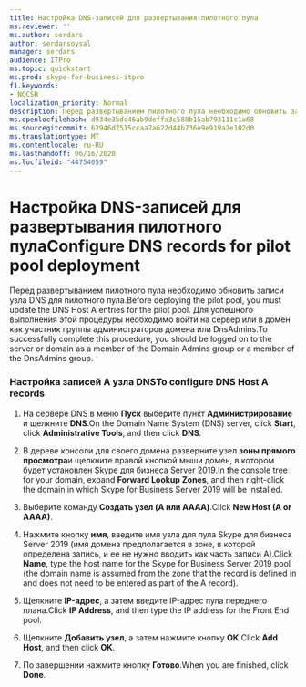 ```yaml
---
title: Настройка DNS-записей для развертывания пилотного пула
ms.reviewer: ''
ms.author: serdars
author: serdarsoysal
manager: serdars
audience: ITPro
ms.topic: quickstart
ms.prod: skype-for-business-itpro
f1.keywords:
- NOCSH
localization_priority: Normal
description: Перед развертыванием пилотного пула необходимо обновить записи узла DNS для пилотного пула. Для успешного выполнения этой процедуры необходимо войти на сервер или в домен как участник группы администраторов домена или DnsAdmins.
ms.openlocfilehash: d934e3bdc46ab9deffa3c588b15ab793111c1a68
ms.sourcegitcommit: 62946d7515ccaa7a622d44b736e9e919a2e102d0
ms.translationtype: MT
ms.contentlocale: ru-RU
ms.lasthandoff: 06/16/2020
ms.locfileid: "44754059"
---
```

# <a name="configure-dns-records-for-pilot-pool-deployment"></a><span data-ttu-id="7ffa4-104">Настройка DNS-записей для развертывания пилотного пула</span><span class="sxs-lookup"><span data-stu-id="7ffa4-104">Configure DNS records for pilot pool deployment</span></span>

<span data-ttu-id="7ffa4-105">Перед развертыванием пилотного пула необходимо обновить записи узла DNS для пилотного пула.</span><span class="sxs-lookup"><span data-stu-id="7ffa4-105">Before deploying the pilot pool, you must update the DNS Host A entries for the pilot pool.</span></span> <span data-ttu-id="7ffa4-106">Для успешного выполнения этой процедуры необходимо войти на сервер или в домен как участник группы администраторов домена или DnsAdmins.</span><span class="sxs-lookup"><span data-stu-id="7ffa4-106">To successfully complete this procedure, you should be logged on to the server or domain as a member of the Domain Admins group or a member of the DnsAdmins group.</span></span>
  
### <a name="to-configure-dns-host-a-records"></a><span data-ttu-id="7ffa4-107">Настройка записей A узла DNS</span><span class="sxs-lookup"><span data-stu-id="7ffa4-107">To configure DNS Host A records</span></span>

1. <span data-ttu-id="7ffa4-108">На сервере DNS в меню **Пуск** выберите пункт **Администрирование** и щелкните **DNS**.</span><span class="sxs-lookup"><span data-stu-id="7ffa4-108">On the Domain Name System (DNS) server, click **Start**, click **Administrative Tools**, and then click **DNS**.</span></span>
    
2. <span data-ttu-id="7ffa4-109">В дереве консоли для своего домена разверните узел **зоны прямого просмотра**и щелкните правой кнопкой мыши домен, в котором будет установлен Skype для бизнеса Server 2019.</span><span class="sxs-lookup"><span data-stu-id="7ffa4-109">In the console tree for your domain, expand **Forward Lookup Zones**, and then right-click the domain in which Skype for Business Server 2019 will be installed.</span></span>
    
3. <span data-ttu-id="7ffa4-110">Выберите команду **Создать узел (A или AAAA)**.</span><span class="sxs-lookup"><span data-stu-id="7ffa4-110">Click **New Host (A or AAAA)**.</span></span>
    
4. <span data-ttu-id="7ffa4-111">Нажмите кнопку **имя**, введите имя узла для пула Skype для бизнеса Server 2019 (имя домена предполагается в зоне, в которой определена запись, и ее не нужно вводить как часть записи A).</span><span class="sxs-lookup"><span data-stu-id="7ffa4-111">Click **Name**, type the host name for the Skype for Business Server 2019 pool (the domain name is assumed from the zone that the record is defined in and does not need to be entered as part of the A record).</span></span>
    
5. <span data-ttu-id="7ffa4-112">Щелкните **IP-адрес**, а затем введите IP-адрес пула переднего плана.</span><span class="sxs-lookup"><span data-stu-id="7ffa4-112">Click **IP Address**, and then type the IP address for the Front End pool.</span></span>
    
6. <span data-ttu-id="7ffa4-113">Щелкните **Добавить узел**, а затем нажмите кнопку **ОК**.</span><span class="sxs-lookup"><span data-stu-id="7ffa4-113">Click **Add Host**, and then click **OK**.</span></span> 
    
7. <span data-ttu-id="7ffa4-114">По завершении нажмите кнопку **Готово**.</span><span class="sxs-lookup"><span data-stu-id="7ffa4-114">When you are finished, click **Done**.</span></span>
    

